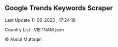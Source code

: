 

## Google Trends Keywords Scraper 
 
Last Update 11-06-2023 , 17:24:19

Country List :
VIETNAM.json



© Abdul Muttaqin 
